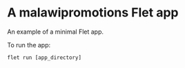 # A malawipromotions Flet app

An example of a minimal Flet app.

To run the app:

```
flet run [app_directory]
```